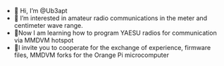 - 👋 Hi, I’m @Ub3apt
- 👀 I’m interested in amateur radio communications in the meter and centimeter wave range.
- 🌱Now I am learning how to program YAESU radios for communication via MMDVM hotspot
- 💞️I invite you to cooperate for the exchange of experience, firmware files, MMDVM forks for the Orange Pi microcomputer
<!---
Ub3apt/Ub3apt is a ✨ special ✨ repository because its `README.md` (this file) appears on your GitHub profile.
You can click the Preview link to take a look at your changes.
--->
